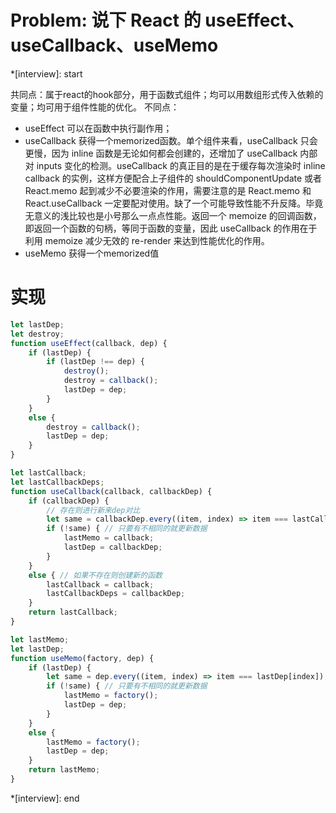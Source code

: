 # Problem: 说下 React 的 useEffect、useCallback、useMemo

*[interview]: start

共同点：属于react的hook部分，用于函数式组件；均可以用数组形式传入依赖的变量；均可用于组件性能的优化。
不同点：
- useEffect 可以在函数中执行副作用；
- useCallback  获得一个memorized函数。单个组件来看，useCallback 只会更慢，因为 inline 函数是无论如何都会创建的，还增加了 useCallback 内部对 inputs 变化的检测。useCallback 的真正目的是在于缓存每次渲染时 inline callback 的实例，这样方便配合上子组件的 shouldComponentUpdate 或者 React.memo 起到减少不必要渲染的作用，需要注意的是 React.memo 和 React.useCallback 一定要配对使用。缺了一个可能导致性能不升反降。毕竟无意义的浅比较也是小号那么一点点性能。返回一个 memoize 的回调函数，即返回一个函数的句柄，等同于函数的变量，因此 useCallback 的作用在于利用 memoize 减少无效的 re-render 来达到性能优化的作用。
- useMemo 获得一个memorized值

# 实现
```js
let lastDep;
let destroy;
function useEffect(callback, dep) {
    if (lastDep) {
        if (lastDep !== dep) {
            destroy();
            destroy = callback();
            lastDep = dep;
        }
    }
    else {
        destroy = callback();
        lastDep = dep;
    }
}
```
```js
let lastCallback;
let lastCallbackDeps;
function useCallback(callback, callbackDep) {
    if (callbackDep) {
        // 存在则进行新来dep对比
        let same = callbackDep.every((item, index) => item === lastCallbackDeps[index]);
        if (!same) { // 只要有不相同的就更新数据
            lastMemo = callback;
            lastDep = callbackDep;
        }
    }
    else { // 如果不存在则创建新的函数
        lastCallback = callback;
        lastCallbackDeps = callbackDep;
    }
  	return lastCallback;
}
```

```js
let lastMemo;
let lastDep;
function useMemo(factory, dep) {
    if (lastDep) {
        let same = dep.every((item, index) => item === lastDep[index]);
        if (!same) { // 只要有不相同的就更新数据
            lastMemo = factory();
            lastDep = dep;
        }
    }
    else {
        lastMemo = factory();
        lastDep = dep;
    }
  	return lastMemo;
}
```
*[interview]: end
